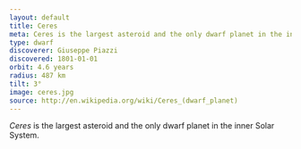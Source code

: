 ```yaml
---
layout: default
title: Ceres
meta: Ceres is the largest asteroid and the only dwarf planet in the inner Solar System.
type: dwarf
discoverer: Giuseppe Piazzi
discovered: 1801-01-01
orbit: 4.6 years
radius: 487 km
tilt: 3°
image: ceres.jpg
source: http://en.wikipedia.org/wiki/Ceres_(dwarf_planet)
---
```


*Ceres* is the largest asteroid and the only dwarf planet in the inner Solar System.
